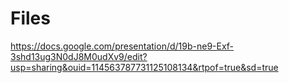 # Files
https://docs.google.com/presentation/d/19b-ne9-Exf-3shd13ug3N0dJ8M0udXv9/edit?usp=sharing&ouid=114563787731125108134&rtpof=true&sd=true
